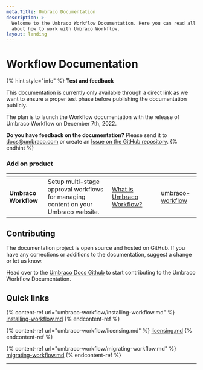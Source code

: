 ```yaml
---
meta.Title: Umbraco Documentation
description: >-
  Welcome to the Umbraco Workflow Documentation. Here you can read all things
  about how to work with Umbraco Workflow.
layout: landing
---
```


# Workflow Documentation

{% hint style="info" %}
**Test and feedback**

This documentation is currently only available through a direct link as we want to ensure a proper test phase before publishing the documentation publicly.

The plan is to launch the Workflow documentation with the release of Umbraco Workflow on December 7th, 2022.

**Do you have feedback on the documentation?** Please send it to [docs@umbraco.com](mailto:docs@umbraco.com) or create an [Issue on the GitHub repository](https://github.com/umbraco/UmbracoDocs/issues).
{% endhint %}

### Add on product

<table data-view="cards"><thead><tr><th></th><th></th><th></th><th data-type="content-ref"></th><th data-hidden data-card-target data-type="content-ref"></th></tr></thead><tbody><tr><td><strong>Umbraco Workflow</strong></td><td>Setup multi-stage approval workflows for managing content on your Umbraco website.</td><td><a href="umbraco-workflow/">What is Umbraco Workflow?</a></td><td></td><td><a href="umbraco-workflow/">umbraco-workflow</a></td></tr></tbody></table>

## Contributing

The documentation project is open source and hosted on GitHub. If you have any corrections or additions to the documentation, suggest a change or let us know.

Head over to the [Umbraco Docs Github](https://github.com/umbraco/UmbracoDocs/pulls) to start contributing to the Umbraco Workflow Documentation.

## Quick links

{% content-ref url="umbraco-workflow/installing-workflow.md" %}
[installing-workflow.md](umbraco-workflow/installing-workflow.md)
{% endcontent-ref %}

{% content-ref url="umbraco-workflow/licensing.md" %}
[licensing.md](umbraco-workflow/licensing.md)
{% endcontent-ref %}

{% content-ref url="umbraco-workflow/migrating-workflow.md" %}
[migrating-workflow.md](umbraco-workflow/migrating-workflow.md)
{% endcontent-ref %}

***
